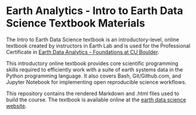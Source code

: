 # Earth Analytics - Intro to Earth Data Science Textbook Materials

The Intro to Earth Data Science textbook is an introductory-level, online textbook created by instructors in Earth Lab and is used for the Professional Certificate in <a href="https://www.colorado.edu/earthlab/earth-data-analytics-foundations-professional-certificate" target="_blank">Earth Data Analytics - Foundations at CU Boulder</a>. 

This introductory online textbook provides core scientific programming skills required to efficiently work with a suite of earth systems data in the Python programming language. It also covers Bash, Git/Github.com, and Jupyter Notebook for implementing open reproducible science workflows. 

This repository contains the rendered Markdown and .html files used to build the course. The textbook is available online at the <a href="https://www.earthdatascience.org/courses/intro-to-earth-data-science/" target="_blank">earth data science website</a>.

